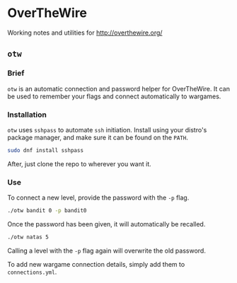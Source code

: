# OverTheWire

Working notes and utilities for http://overthewire.org/


## `otw`

### Brief

`otw` is an automatic connection and password helper for OverTheWire.
It can be used to remember your flags and connect automatically to wargames.


### Installation

`otw` uses `sshpass` to automate `ssh` initiation. Install using your distro's package manager, and make sure it can be found on the `PATH`.

```bash
sudo dnf install sshpass
```

After, just clone the repo to wherever you want it.


### Use

To connect a new level, provide the password with the `-p` flag.

```bash
./otw bandit 0 -p bandit0
```

Once the password has been given, it will automatically be recalled.

```bash
./otw natas 5
```

Calling a level with the `-p` flag again will overwrite the old password.

To add new wargame connection details, simply add them to `connections.yml`.

